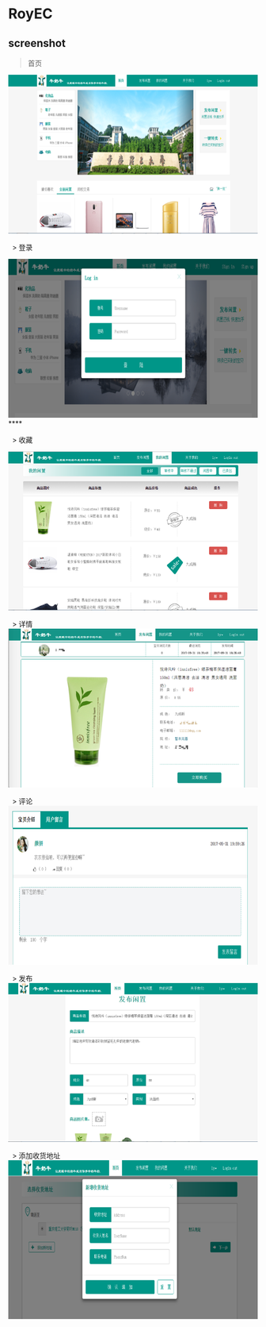 # RoyEC

## screenshot
   > 首页
   
  <img src="https://github.com/CrazyRoy/RoyEC/blob/master/imgs/home.png" width="600" height="320" alt="图片1-1" />
  
  
   > 登录 
   
  <img src="https://github.com/CrazyRoy/RoyEC/blob/master/imgs/login.png" width="600" height="320" alt="图片2-1" />
  ****
  
   > 收藏

  <img src="https://github.com/CrazyRoy/RoyEC/blob/master/imgs/mark.png" width="600" height="320" alt="图片3-1" />
  
   > 详情
   
  <img src="https://github.com/CrazyRoy/RoyEC/blob/master/imgs/detail.png" width="600" height="320" alt="图片4-1" />
  
   > 评论
   
  <img src="https://github.com/CrazyRoy/RoyEC/blob/master/imgs/comments.png" width="600" height="320" alt="图片5-1" />
  
   > 发布
   
  <img src="https://github.com/CrazyRoy/RoyEC/blob/master/imgs/publish.png" width="600" height="320" alt="图片6-1" />
  
   > 添加收货地址
   
  <img src="https://github.com/CrazyRoy/RoyEC/blob/master/imgs/addAddress.png" width="600" height="320" alt="图片7-1" />
